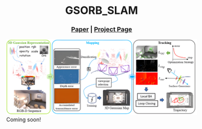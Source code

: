 
<p align="center">

  <h1 align="center">GSORB_SLAM</h1>
 
  
  <h3 align="center"><a href="">Paper</a> | <a href="https://wancai-ac.github.io/gsorb-slam.github.io/">Project Page</a></h3>
  <div align="center"></div>
</p>

![image](https://github.com/Wancai-ac/GSORB-SLAM/blob/main/firgure/pipline.png "GSORB-SLAM pipeline")
Coming soon!
